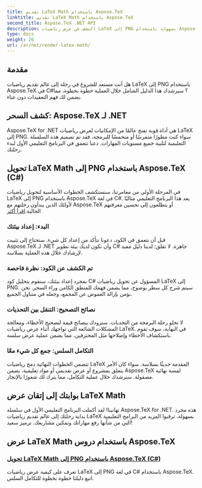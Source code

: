 ```yaml
---
title: تقديم LaTeX Math باستخدام Aspose.TeX
linktitle: تقديم LaTeX Math باستخدام Aspose.TeX
second_title: Aspose.TeX .NET API
description: اكتشف فن عرض رياضيات LaTeX إلى PNG بسهولة باستخدام Aspose.TeX. أتقن العملية باستخدام دليلنا في لغة C#، مما يضمن التكامل للحصول على نتيجة مصقولة.
type: docs
weight: 26
url: /ar/net/render-latex-math/
---
```

## مقدمة

هل أنت مستعد للشروع في رحلة إلى عالم تقديم رياضيات LaTeX إلى PNG باستخدام Aspose.TeX في C#؟ سيرشدك هذا الدليل الشامل خلال العملية خطوة بخطوة، مما يضمن لك فهم التعقيدات دون عناء.

## كشف السحر: Aspose.TeX لـ .NET

Aspose.TeX for .NET هي أداة قوية تفتح عالمًا من الإمكانيات لعرض رياضيات LaTeX إلى PNG. سواء كنت مطورًا متمرسًا أو متحمسًا للبرمجة، فقد تم تصميم هذه السلسلة التعليمية لتلبية جميع مستويات المهارات. دعنا نتعمق في البرنامج التعليمي الأول لبدء رحلتك.

## تحويل LaTeX Math إلى PNG باستخدام Aspose.TeX (C#)

في المرحلة الأولى من مغامرتنا، سنستكشف الخطوات الأساسية لتحويل رياضيات LaTeX إلى PNG باستخدام Aspose.TeX في لغة C#. يعد هذا البرنامج التعليمي مثاليًا لأولئك الذين يبدأون رحلتهم مع Aspose.TeX أو يتطلعون إلى تحسين معرفتهم الحالية.[اقرأ أكثر](./png-latex-math-renderer-csharp/)

### البدء: إعداد بيئتك

قبل أن نتعمق في الكود، دعونا نتأكد من إعداد كل شيء. ستحتاج إلى تثبيت Aspose.TeX لـ .NET وأن تكون لديك بيئة تطوير C# جاهزة. لا تقلق؛ لدينا دليل مفيد لإرشادك خلال هذه العملية بسلاسة.

### تم الكشف عن الكود: نظرة فاحصة

بمجرد إعداد بيئتك، سنقوم بتحليل كود C# المسؤول عن تحويل رياضيات LaTeX إلى PNG. سيتم شرح كل سطر بوضوح، مما يضمن فهمك للمنطق الكامن وراء السحر. نحن نؤمن بإزالة الغموض عن المجمع، وجعله في متناول الجميع.

### نصائح التصحيح: التنقل بين التحديات

لا تخلو رحلة البرمجة من التحديات. سنزودك بنصائح قيمة لتصحيح الأخطاء، ومعالجة المشكلات الشائعة التي تواجهك أثناء عرض رياضيات LaTeX. في النهاية، سوف تقوم باستكشاف الأخطاء وإصلاحها مثل المحترفين، مما يضمن عملية عرض سلسة.

### التكامل السلس: جمع كل شيء معًا

تتضمن الخطوات النهائية دمج رياضيات LaTeX المقدمة حديثًا بسلاسة. سواء كان الأمر يتعلق بمشروع أو عرض تقديمي أو مواد تعليمية، يضمن Aspose.TeX لمسة نهائية مصقولة. سنرشدك خلال عملية التكامل، مما يترك لك شعورًا بالإنجاز.

## بوابتك إلى إتقان عرض LaTeX Math

تهانينا! لقد أكملت البرنامج التعليمي الأول في سلسلة Aspose.TeX for .NET. هذه مجرد بداية رحلتك إلى عالم تقديم رياضيات LaTeX بسهولة. ترقبوا المزيد من البرامج التعليمية التي من شأنها رفع مهاراتك وتمكين مشاريعك. ترميز سعيد!
## عرض LaTeX Math باستخدام دروس Aspose.TeX
### [تحويل LaTeX Math إلى PNG باستخدام Aspose.TeX (C#)](./png-latex-math-renderer-csharp/)
تعرف على كيفية عرض رياضيات LaTeX إلى PNG في لغة C# باستخدام Aspose.TeX. اتبع دليلنا خطوة بخطوة للتكامل السلس.